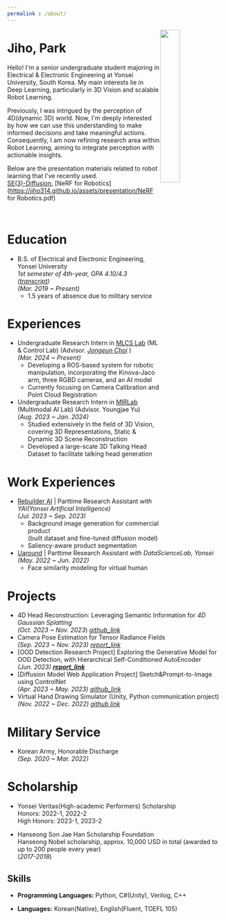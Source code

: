 ```yaml
---
permalink : /about/
---
```


<img style = "float: right;" src = "https://jiho314.github.io/assets/imgs/me.png" width = "30%" >

# Jiho, Park

Hello! I'm a senior undergraduate student majoring in Electrical & Electronic Engineering at Yonsei University, South Korea. My main interests lie in Deep Learning, particularly in 3D Vision and scalable Robot Learning. <br/>

Previously, I was intrigued by the perception of 4D(dynamic 3D) world. Now, I'm deeply interested by how we can use this understanding to make informed decisions and take meaningful actions. Consequently, I am now refining research area within Robot Learning, aiming to integrate perception with actionable insights.

Below are the presentation materials related to robot learning that I've recently used. <br/>[SE(3)-Diffusion](https://jiho314.github.io/assets/presentation/SE(3)-DiffusionFields.pdf), [NeRF for Robotics](https://jiho314.github.io/assets/presentation/NeRF for Robotics.pdf)

<!--

Recently, my interests have evolved to encompass the development of meaningful decisions and actions derived from this perception, leading me toward the field of Robot Learning. Consequently, I am now refining research area within Robot Learning, aiming to integrate perception with actionable insights<br/>

Now, I'm intrigued by how we can use this understanding to make informed decisions and take meaningful actions, guiding me into the realm of Robot Learning. As a result, I'm currently fine-tuning my research within Robot Learning, aiming to merge the concepts of perception with actionable insights





Before, I was really into exploring how we perceive the dynamic 3D world, that fascinating 4D space. Lately, though, I've gotten excited about going a step further—not just perceiving the world, but making smart decisions and taking actions based on what we see. This curiosity has steered me towards Robot Learning. So, I'm currently zeroing in on this cool intersection, trying to blend perception with practical, impactful actions.

Previously, I was deeply interested in understanding the perception of the dynamic 3D, or 4D, world. 

Now, I'm intrigued by how we can use this understanding to make informed decisions and take meaningful actions, guiding me into the realm of Robot Learning. As a result, I'm currently fine-tuning my research within Robot Learning, aiming to merge the concepts of perception with actionable insights.



However, I have since broadened my interests to include not only perception but also the generation of meaningful decision/actions through Robot Learning. As a result, I am currently refining my research focus within the field of Robot Learning.



Initially, my fascination lay with the perception of the 4D (Dynamic 3D) world. Recently, however, my interests have evolved to encompass the development of meaningful decisions and actions derived from this perception, leading me toward the field of Robot Learning. Consequently, I am now honing my research area within Robot Learning, aiming to integrate perception with actionable insights

I was previously interested in the perception of 4D(Dynamic 3D) world and now my research interest covering decision making and action not only perception. Therefore, now I'm narrowing down my research area among Robot Learning.

-->

<br/>





# Education

- B.S. of Electrical and Electronic Engineering, Yonsei University   
  *1st semester of 4th-year, GPA 4.10/4.3 ([transcript](https://jiho314.github.io/assets/transcript/transcript_4-1(kor)(norank).pdf))*  
  *(Mar. 2019 ~ Present)*
  - 1.5 years of absence due to military service
  

# Experiences

- Undergraduate Research Intern in [MLCS Lab](https://mlcs.yonsei.ac.kr/index.html) (ML & Control Lab) (Advisor. [*Jongeun Choi*](https://scholar.google.com/citations?user=Z-UlU3MAAAAJ&hl=en) )<br/> *(Mar. 2024 ~ Present)*
  - Developing a ROS-based system for robotic manipulation, incorporating the Kinova-Jaco arm, three RGBD cameras, and an AI model <br/>
  - Currently focusing on Camera Calibration and Point Cloud Registration
- Undergraduate Research Intern in [MIRLab](https://mirlab.yonsei.ac.kr/) (Multimodal AI Lab) (Advisor. Youngjae Yu) <br/>
  *(Aug. 2023 ~ Jan. 2024)*
  - Studied extensively in the field of 3D Vision, covering 3D Representations, Static & Dynamic 3D Scene Reconstruction
  - Developed a large-scale 3D Talking Head Dataset to facilitate talking head generation

# Work Experiences

- [Rebuilder AI](https://rebuilderai.com/) | Parttime Research Assistant *with YAI(Yonsei Artificial Intelligence)* <br/>
  *(Jul. 2023 ~ Sep. 2023)*
  - Background image generation for commercial product<br/> (built dataset and fine-tuned diffusion model)
  - Saliency-aware product segmentation 
- [Uaround](https://www.uaround.ai/) | Parttime Research Assistant *with DataScienceLab, Yonsei* <br/>
   *(May. 2022 ~ Jun. 2022)*
   - Face similarity modeling for virtual human 



# Projects

- 4D Head Reconstruction: Leveraging Semantic Information for *4D Gaussian Splatting*<br/>*(Oct. 2023 ~ Nov. 2023*) [*github_link*](https://github.com/whwjdqls/4D-Gaussian-Head.git)
- Camera Pose Estimation for Tensor Radiance Fields <br/>
  *(Sep. 2023 ~ Nov. 2023)* *[report_link](https://jiho314.github.io/assets/nope-tensorf.pdf)*
- [OOD Detection Research Project] Exploring the Generative Model for OOD Detection, with Hierarchical Self-Conditioned AutoEncoder <br/> *(Jun. 2023)* [***report_link***](https://jiho314.github.io/assets/MNIST_OOD_HSCAE.pdf)
- [Diffusion Model Web Application Project] Sketch&Prompt-to-Image using ControlNet <br/>*(Apr. 2023 ~ May. 2023) [github_link](https://github.com/devch1013/YAICON-Ditto)*
- Virtual Hand Drawing Simulator (Unity, Python communication project)  <br/>
  *(Nov. 2022 ~ Dec. 2022) [github link](https://github.com/jiho314/Unity_HandTracking_DeepLearning.git)*

# Military Service

- Korean Army, Honorable Discharge <br/>*(Sep. 2020 ~ Mar. 2022)*

# Scholarship

- Yonsei Veritas(High-academic Performers) Scholarship<br/>
  Honors: 2022-1, 2022-2 <br/>High Honors: 2023-1, 2023-2

- Hanseong Son Jae Han Scholarship Foundation  <br/>
  Hanseong Nobel scholarship, approx. 10,000 USD in total (awarded to up to 200 people every year) <br/>(*2017-2018*)

## Skills

- **Programming Languages:**  Python, C#(Unity), Verilog, C++

- **Languages:** Korean(Native), English(Fluent, TOEFL 105)



<!--



# Projects

- 4D Head Reconstruction: Leveraging Semantic information for 4D Gaussian Splatting<br/>*(Nov.2023*) [github_link](https://github.com/whwjdqls/4D-Gaussian-Head.git)
- [OOD Detection Research Project] Exploring the generative model for OOD Detection, with Hierarchical Self-Conditioned AutoEncoder <br/> *(Jun.2023)* [***report_link***](https://jiho314.github.io/assets/MNIST_OOD_HSCAE.pdf)
- [Diffusion Model Web Application Project] Sketch&Prompt-to-Image using ControlNet <br/>*(Apr.2023 ~ May.2023) [github_link](https://github.com/devch1013/YAICON-Ditto)*
- Virtual hand drawing simulator (Unity, Python communication project)  
  *(Nov. 2022 ~ Dec. 2022) [github link](https://github.com/jiho314/Unity_HandTracking_DeepLearning.git)*
- Cloth recommendation based on segmentation and data embedding   
  *(Mar. 2022 ~ Apr. 2022) [github_link](https://github.com/yejin109/MaskRCNN-Recommendation)*    

## Industry-academia cooperation projects

- Image Editing Services R&D<br/>
  *in YAI(AI club in Yonsei), with [Rebuilder AI](https://rebuilderai.com/)*
  - Background generation for commercial product
  - Saliency-aware product segmentation

- Highschool students' mathematical problem solving data clustering and analysis   
  *in Datasciencelab(Data science society in Yonsei), with Mathflat, freewheelin Inc.*   
  *(Oct. 2022 ~ Nov. 2022)*
- Service usage prediction and analysis   
  *in CSE-URP Yonsei, with JJAANN Co.*  
  *(Jul. 2022 ~ Aug. 2022)*
- Virtual face similarity modeling  
  *in Datasciencelab(Data science society in Yonsei), with MetaSoul, Uaround Co., Ltd*  
  *(May. 2022 ~ June. 2022)*



# Internship

- Undergraduate Intern in [MIRLab](https://mirlab.yonsei.ac.kr/) <br/>
  *(Jul.2023 ~ present)*
- CSE(Computational Science and Engineering)-URP Yonsei University in [MIDaS Lab](https://sites.google.com/site/midasyonsei)  
  *(Jul.2022 ~ Aug. 2022)*



# Military Service

- Korean Army, Honorable Discharge  
  *(Sep. 2020 ~ Mar. 2022)*

# Scholarship

- Yonsei Veritas(High-academic Performers) Scholarship   
  *(2022-2, 2023-1, 2023-2)*

# Studied Paper

### - Computer Vision

>  [VGGNet] Very Deep Convolutional Networks for Large-Scale Image Recognition [*vggnet_review*](https://jiho314.github.io/assets/paper-review/vggnet_review.pdf) <br/>[ResNet] Deep Residual Learning for Image Recognition [*resnet_review*](https://jiho314.github.io/assets/paper-review/resnet_review.pdf) <br/>[SpatialTransformer] Spatial Transformer Networks [*spatialtransformer_review*](https://jiho314.github.io/assets/paper-review/spatialtransformer_review.pdf) <br/>[FSRCNN] Accelerating the Super-Resolution Convolutional Neural Network [*fsrcnn_review*](https://jiho314.github.io/assets/paper-review/fsrcnn_review.pdf) <br/>[FCN] Fully Convolutional Networks for Semantic Segmentation  [*fcn_review*](https://jiho314.github.io/assets/paper-review/fcn_review.pdf) <br/>[DilatedConv] Multi-Scale Context Aggregation by Dilated Convolutions [*dilatedconv_review*](https://jiho314.github.io/assets/paper-review/dilatedconv_review.pdf) <br/>[YOLO] You Only Look Once: Unified, Real-Time Object Detection  [*yolo_review*](https://jiho314.github.io/assets/paper-review/yolo_review.pdf) <br/>
>  [Style Transfer] Image Style Transfer Using Convolutional Neural Networks [styletransfer_review](https://jiho314.github.io/assets/paper-review/styletransfer_review.pdf) <br/>Perceptual Losses for Real-Time Style Transfer and Super-Resolution [perceptualloss_review](https://jiho314.github.io/assets/paper-review/styletransfer_review.pdf) <br/>Grad-CAM: Visual Explanations from Deep Networks via Gradient-based Localization [gradcam_review](https://jiho314.github.io/assets/paper-review/gradcam_review.pdf) <br/>

### - Generative

> [GAN] Generative Adversarial Nets [gan_review](https://jiho314.github.io/assets/paper-review/gan_review.pdf) <br/>[cGAN] Conditonal Generative Adversarial Nets [cgan_review](https://jiho314.github.io/assets/paper-review/gradcam_review.pdf) <br/>[pix2pix] Image-to-Image Translation with Conditional Adversarial Networks <br/>
> [CycleGAN] Unpaired Image-to-Image Translation using Cycle-Consistent Adversarial Networks [*cyclegan_ppt* ](https://jiho314.github.io/assets/presentation/cyclegan_ppt.pdf)<br/>[DefenseGAN] Protecting Classifiers against Adversarial Attacks using Generative Models<br/>[DallE1] Zero-Shot Text-to-Image Generation<br/>

### - Diffusion

> Understanding Diffusion Models: A Unified Perspective [***Diffusion_Presentation***](https://jiho314.github.io/assets/presentation/diffusion_ppt.pdf)<br/>[DDPM] Denoising Diffusion Probabilistic Models <br/>[Latent Diffusion] High-Resolution Image Synthesis with Latent Diffusion Models <br/>[ControlNet] Adding Conditional Control to Text-to-Image Diffusion Models <br/>

### - 3D

> NeRF: Representing Scenes as Neural Radiance Fields for View Synthesis [*nerf_ppt*](https://jiho314.github.io/assets/presentation/nerf_ppt.pdf) <br/>NeuS: Learning Neural Implicit Surfaces by Volume Rendering for Multi-view Reconstruction <br/>Neural 3D Scene Reconstruction with the Manhattan-world Assumption [ManhattanSDF_ppt](https://jiho314.github.io/assets/presentation/ManhattanSDF_ppt.pdf)<br/>TensoRF: Tensorial Radiance Fields <br/>

### - NLP

> Empirical Evaluation of Gated Recurrent Neural Networks on Sequence Modeling [gru_review](https://jiho314.github.io/assets/paper-review/gru_review.pdf)<br/>Sequence to Sequence Learning with Neural Networks <br/>
> Attention is all you need



-->

